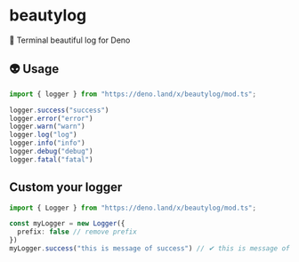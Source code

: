 # beautylog

🍬 Terminal beautiful log for Deno

## 👽 Usage

```ts
import { logger } from "https://deno.land/x/beautylog/mod.ts";

logger.success("success")
logger.error("error")
logger.warn("warn")
logger.log("log")
logger.info("info")
logger.debug("debug")
logger.fatal("fatal")
```

## Custom your logger

```ts
import { Logger } from "https://deno.land/x/beautylog/mod.ts";

const myLogger = new Logger({
  prefix: false // remove prefix
})
myLogger.success("this is message of success") // ✔ this is message of success
```
